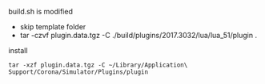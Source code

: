 build.sh is modified

- skip template folder
- tar -czvf plugin.data.tgz -C ./build/plugins/2017.3032/lua/lua_51/plugin .

install

```
tar -xzf plugin.data.tgz -C ~/Library/Application\ Support/Corona/Simulator/Plugins/plugin
```